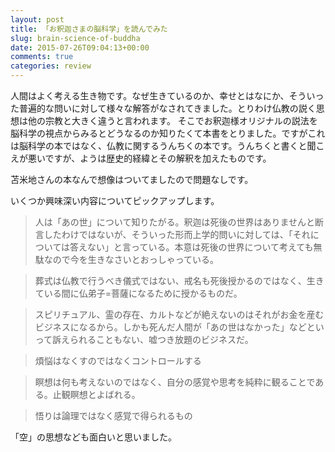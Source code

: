 ```yaml
---
layout: post
title: 「お釈迦さまの脳科学」を読んでみた
slug: brain-science-of-buddha
date: 2015-07-26T09:04:13+00:00
comments: true
categories: review
---
```


人間はよく考える生き物です。なぜ生きているのか、幸せとはなにか、そういった普遍的な問いに対して様々な解答がなされてきました。とりわけ仏教の説く思想は他の宗教と大きく違うと言われます。
そこでお釈迦様オリジナルの説法を脳科学の視点からみるとどうなるのか知りたくて本書をとりました。ですがこれは脳科学の本ではなく、仏教に関するうんちくの本です。うんちくと書くと聞こえが悪いですが、ようは歴史的経緯とその解釈を加えたものです。

苫米地さんの本なんで想像はついてましたので問題なしです。

いくつか興味深い内容についてピックアップします。

<blockquote>
  人は「あの世」について知りたがる。釈迦は死後の世界はありませんと断言したわけではないが、そういった形而上学的問いに対しては、「それについては答えない」と言っている。本意は死後の世界について考えても無駄なので今を生きなさいとおっしゃっている。
</blockquote>

<blockquote>
  葬式は仏教で行うべき儀式ではない、戒名も死後授かるのではなく、生きている間に仏弟子=菩薩になるために授かるものだ。
</blockquote>

<blockquote>
  スピリチュアル、霊の存在、カルトなどが絶えないのはそれがお金を産むビジネスになるから。しかも死んだ人間が「あの世はなかった」などといって訴えられることもない、嘘つき放題のビジネスだ。
</blockquote>

<blockquote>
  煩悩はなくすのではなくコントロールする
</blockquote>

<blockquote>
  瞑想は何も考えないのではなく、自分の感覚や思考を純粋に観ることである。止観瞑想とよばれる。
</blockquote>

<blockquote>
  悟りは論理ではなく感覚で得られるもの
</blockquote>

「空」の思想なども面白いと思いました。
